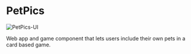 # PetPics

![PetPics-UI](https://github.com/cameronMcConnell/PetPics/assets/93450810/f318976d-94a6-4dfe-b4d4-1ea74b2e5bf7)

Web app and game component that lets users include their own pets in a card based game.
